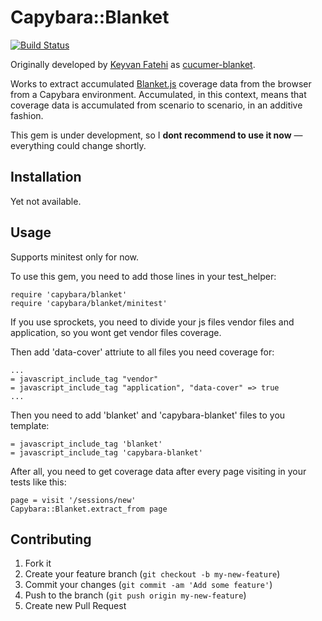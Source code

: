 # Capybara::Blanket

[![Build Status](https://travis-ci.org/vemperor/capybara-blanket.svg?branch=master)](https://travis-ci.org/vemperor/capybara-blanket)

Originally developed by [Keyvan Fatehi](https://github.com/keyvanfatehi) as [cucumer-blanket](https://github.com/keyvanfatehi/cucumber-blanket).

Works to extract accumulated [Blanket.js](https://github.com/alex-seville/blanket) coverage data
from the browser from a Capybara environment. Accumulated, in this context, means that coverage data
is accumulated from scenario to scenario, in an additive fashion.

This gem is under development, so I **dont recommend to use it now** — everything could change shortly.

## Installation

Yet not available.

## Usage

Supports minitest only for now.

To use this gem, you need to add those lines in your test_helper:

    require 'capybara/blanket'
    require 'capybara/blanket/minitest'

If you use sprockets, you need to divide your js files vendor files and application, so you wont get vendor files coverage.

Then add 'data-cover' attriute to all files you need coverage for:

    ...
    = javascript_include_tag "vendor"
    = javascript_include_tag "application", "data-cover" => true
    ...

Then you need to add 'blanket' and 'capybara-blanket' files to you template:

    = javascript_include_tag 'blanket'
    = javascript_include_tag 'capybara-blanket'

After all, you need to get coverage data after every page visiting in your tests like this:

    page = visit '/sessions/new'
    Capybara::Blanket.extract_from page

## Contributing

1. Fork it
2. Create your feature branch (`git checkout -b my-new-feature`)
3. Commit your changes (`git commit -am 'Add some feature'`)
4. Push to the branch (`git push origin my-new-feature`)
5. Create new Pull Request
